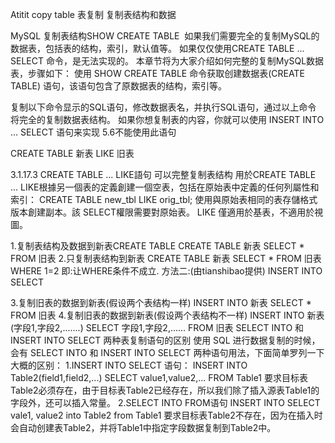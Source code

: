 Atitit copy table 表复制 复制表结构和数据

MySQL 复制表结构SHOW CREATE TABLE 
如果我们需要完全的复制MySQL的数据表，包括表的结构，索引，默认值等。 如果仅仅使用CREATE TABLE ... SELECT 命令，是无法实现的。
本章节将为大家介绍如何完整的复制MySQL数据表，步骤如下：
使用 SHOW CREATE TABLE 命令获取创建数据表(CREATE TABLE) 语句，该语句包含了原数据表的结构，索引等。

复制以下命令显示的SQL语句，修改数据表名，并执行SQL语句，通过以上命令 将完全的复制数据表结构。
如果你想复制表的内容，你就可以使用 INSERT INTO ... SELECT 语句来实现
5.6不能使用此语句

CREATE TABLE 新表 LIKE 旧表

3.1.17.3 CREATE TABLE ... LIKE語句  可以完整复制表结构
用於CREATE TABLE ... LIKE根據另一個表的定義創建一個空表，包括在原始表中定義的任何列屬性和索引：
CREATE TABLE new_tbl LIKE orig_tbl;
使用與原始表相同的表存儲格式版本創建副本。該 SELECT權限需要對原始表。
LIKE 僅適用於基表，不適用於視圖。

1.复制表结构及数据到新表CREATE TABLE
CREATE TABLE 新表 SELECT * FROM 旧表
2.只复制表结构到新表
CREATE TABLE 新表 SELECT * FROM 旧表 WHERE 1=2
即:让WHERE条件不成立.
方法二:(由tianshibao提供)
INSERT INTO SELECT

3.复制旧表的数据到新表(假设两个表结构一样)
INSERT INTO 新表 SELECT * FROM 旧表
4.复制旧表的数据到新表(假设两个表结构不一样)
INSERT INTO 新表(字段1,字段2,.......) SELECT 字段1,字段2,...... FROM 旧表
SELECT INTO 和 INSERT INTO SELECT 两种表复制语句的区别
使用 SQL 进行数据复制的时候，会有 SELECT INTO 和 INSERT INTO SELECT 两种语句用法，下面简单罗列一下大概的区别：
1.INSERT INTO SELECT 语句：
INSERT INTO Table2(field1,field2,...) SELECT value1,value2,... FROM Table1
要求目标表Table2必须存在，由于目标表Table2已经存在，所以我们除了插入源表Table1的字段外，还可以插入常量。
2.SELECT INTO FROM语句
INSERT INTO SELECT vale1, value2 into Table2 from Table1
要求目标表Table2不存在，因为在插入时会自动创建表Table2，并将Table1中指定字段数据复制到Table2中。

